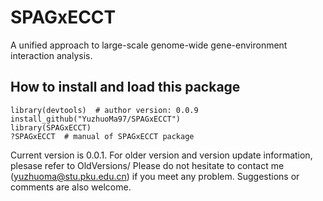 # SPAGxECCT
A unified approach to large-scale genome-wide gene-environment interaction analysis.
## How to install and load this package
```
library(devtools)  # author version: 0.0.9
install_github("YuzhuoMa97/SPAGxECCT")
library(SPAGxECCT)
?SPAGxECCT  # manual of SPAGxECCT package
```
Current version is 0.0.1. For older version and version update information, plesase refer to OldVersions/
Please do not hesitate to contact me (yuzhuoma@stu.pku.edu.cn) if you meet any problem. Suggestions or comments are also welcome.
